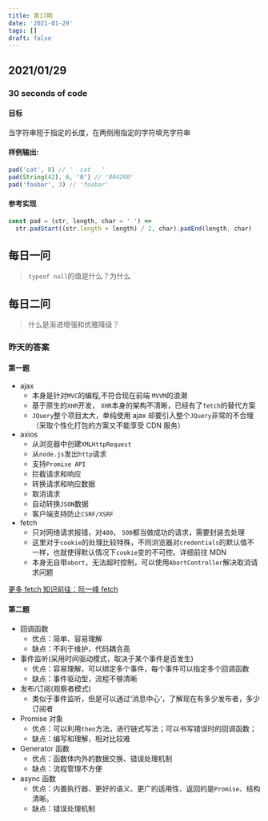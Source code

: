```yaml
---
title: 第17期
date: '2021-01-29'
tags: []
draft: false
---
```


<TOCInline toc={props.toc} asDisclosure toHeading={3} />

## 2021/01/29

### 30 seconds of code

#### 目标

当字符串短于指定的长度，在两侧用指定的字符填充字符串

#### 样例输出:

```js
pad('cat', 8) // '  cat   '
pad(String(42), 6, '0') // '004200'
pad('foobar', 3) // 'foobar'
```

#### 参考实现

```js
const pad = (str, length, char = ' ') =>
  str.padStart((str.length + length) / 2, char).padEnd(length, char)
```

## 每日一问

> `typeof null`的值是什么？为什么

## 每日二问

> 什么是渐进增强和优雅降级？

### 昨天的答案

#### 第一题

- ajax
  - 本身是针对`MVC`的编程,不符合现在前端 `MVVM`的浪潮
  - 基于原生的`XHR`开发， `XHR`本身的架构不清晰，已经有了`fetch`的替代方案
  - `JQuery`整个项目太大，单纯使用 ajax 却要引入整个`JQuery`非常的不合理（采取个性化打包的方案又不能享受 CDN 服务）
- axios
  - 从浏览器中创建`XMLHttpRequest`
  - 从`node.js`发出`http`请求
  - 支持`Promise API`
  - 拦截请求和响应
  - 转换请求和响应数据
  - 取消请求
  - 自动转换`JSON`数据
  - 客户端支持防止`CSRF/XSRF`
- fetch
  - 只对网络请求报错，对`400`， `500`都当做成功的请求，需要封装去处理
  - 这里对于`cookie`的处理比较特殊，不同浏览器对`credentials`的默认值不一样，也就使得默认情况下`cookie`变的不可控。详细前往 MDN
  - 本身无自带`abort`，无法超时控制，可以使用`AbortController`解决取消请求问题

[更多 fetch 知识前往：阮一峰 fetch](http://www.ruanyifeng.com/blog/2020/12/fetch-tutorial.html)

#### 第二题

- 回调函数
  - 优点：简单、容易理解
  - 缺点：不利于维护，代码耦合高
- 事件监听(采用时间驱动模式，取决于某个事件是否发生)
  - 优点：容易理解，可以绑定多个事件，每个事件可以指定多个回调函数
  - 缺点：事件驱动型，流程不够清晰
- 发布/订阅(观察者模式)
  - 类似于事件监听，但是可以通过‘消息中心‘，了解现在有多少发布者，多少订阅者
- Promise 对象
  - 优点：可以利用`then`方法，进行链式写法；可以书写错误时的回调函数；
  - 缺点：编写和理解，相对比较难
- Generator 函数
  - 优点：函数体内外的数据交换、错误处理机制
  - 缺点：流程管理不方便
- async 函数
  - 优点：内置执行器、更好的语义、更广的适用性、返回的是`Promise`、结构清晰。
  - 缺点：错误处理机制
